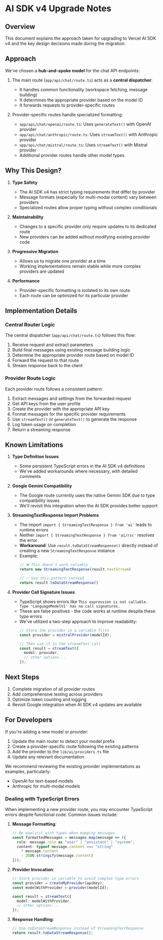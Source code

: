 # AI SDK v4 Upgrade Notes

## Overview

This document explains the approach taken for upgrading to Vercel AI SDK v4 and the key design decisions made during the migration.

## Approach

We've chosen a **hub-and-spoke model** for the chat API endpoints:

1. The main route (`app/api/chat/route.ts`) acts as a **central dispatcher**:
   - It handles common functionality (workspace fetching, message building)
   - It determines the appropriate provider based on the model ID
   - It forwards requests to provider-specific routes

2. Provider-specific routes handle specialized formatting:
   - `app/api/chat/openai/route.ts`: Uses `generateText()` with OpenAI provider
   - `app/api/chat/anthropic/route.ts`: Uses `streamText()` with Anthropic provider
   - `app/api/chat/mistral/route.ts`: Uses `streamText()` with Mistral provider
   - Additional provider routes handle other model types

## Why This Design?

1. **Type Safety**
   - The AI SDK v4 has strict typing requirements that differ by provider
   - Message formats (especially for multi-modal content) vary between providers
   - Specialized routes allow proper typing without complex conditionals

2. **Maintainability**
   - Changes to a specific provider only require updates to its dedicated route
   - New providers can be added without modifying existing provider code

3. **Progressive Migration**
   - Allows us to migrate one provider at a time
   - Working implementations remain stable while more complex providers are updated

4. **Performance**
   - Provider-specific formatting is isolated to its own route
   - Each route can be optimized for its particular provider

## Implementation Details

### Central Router Logic

The central dispatcher (`app/api/chat/route.ts`) follows this flow:
1. Receive request and extract parameters
2. Build final messages using existing message building logic
3. Determine the appropriate provider route based on model ID
4. Forward the request to that route
5. Stream response back to the client

### Provider Route Logic

Each provider route follows a consistent pattern:
1. Extract messages and settings from the forwarded request
2. Get API keys from the user profile
3. Create the provider with the appropriate API key
4. Format messages for the specific provider requirements
5. Use `streamText()` or `generateText()` to generate the response
6. Log token usage on completion
7. Return a streaming response

## Known Limitations

1. **Type Definition Issues**
   - Some persistent TypeScript errors in the AI SDK v4 definitions
   - We've added workarounds where necessary, with detailed comments

2. **Google Gemini Compatibility**
   - The Google route currently uses the native Gemini SDK due to type compatibility issues
   - We'll revisit this integration when the AI SDK provides better support

3. **StreamingTextResponse Import Problems**
   - The import `import { StreamingTextResponse } from 'ai'` leads to runtime errors
   - Neither `import { StreamingTextResponse } from 'ai/rsc'` resolves the error
   - **Workaround**: Use `result.toDataStreamResponse()` directly instead of creating a new `StreamingTextResponse` instance
   - Example:
     ```typescript
     // ❌ This doesn't work reliably
     return new StreamingTextResponse(result.textStream)
     
     // ✅ Use this pattern instead
     return result.toDataStreamResponse()
     ```

4. **Provider Call Signature Issues**
   - TypeScript shows errors like `This expression is not callable. Type 'LanguageModelV1' has no call signatures.`
   - These are false positives - the code works at runtime despite these type errors
   - We've utilized a two-step approach to improve readability:
     ```typescript
     // Store the provider in a variable first
     const provider = mistralProvider(modelId);
     
     // Then use it in the streamText call
     const result = streamText({
       model: provider,
       // other options...
     });
     ```

## Next Steps

1. Complete migration of all provider routes
2. Add comprehensive testing across providers
3. Optimize token counting and logging
4. Revisit Google integration when AI SDK v4 updates are available

## For Developers

If you're adding a new model or provider:

1. Update the main router to detect your model prefix
2. Create a provider-specific route following the existing patterns
3. Add the provider to the `lib/ai/providers.ts` file
4. Update any relevant documentation

We recommend reviewing the existing provider implementations as examples, particularly:
- OpenAI for text-based models
- Anthropic for multi-modal models

### Dealing with TypeScript Errors

When implementing a new provider route, you may encounter TypeScript errors despite functional code. Common issues include:

1. **Message Formatting**:
   ```typescript
   // Be explicit with types when mapping messages
   const formattedMessages = messages.map(message => ({
     role: message.role as "user" | "assistant" | "system",
     content: typeof message.content === "string" 
       ? message.content 
       : JSON.stringify(message.content)
   }));
   ```

2. **Provider Invocation**:
   ```typescript
   // Store provider in variable to avoid complex type errors
   const provider = createMyProvider(apiKey);
   const modelWithProvider = provider(modelId);
   
   const result = streamText({
     model: modelWithProvider,
     // other options...
   });
   ```

3. **Response Handling**:
   ```typescript
   // Use toDataStreamResponse instead of StreamingTextResponse
   return result.toDataStreamResponse();
   ``` 
